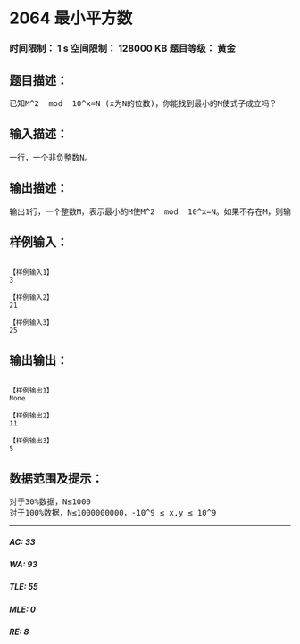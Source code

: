 # 2064 最小平方数   
### 时间限制： 1 s     空间限制： 128000 KB     题目等级： 黄金  
## 题目描述：  

<pre>
已知M^2  mod  10^x=N (x为N的位数)，你能找到最小的M使式子成立吗？
</pre>
  
  
## 输入描述：  

<pre>
一行，一个非负整数N。
</pre>
  
  
## 输出描述：  

<pre>
输出1行，一个整数M，表示最小的M使M^2  mod  10^x=N。如果不存在M，则输出’None’。
</pre>
  
  
## 样例输入：  

<pre><code>
【样例输入1】
3
 
【样例输入2】
21
 
【样例输入3】
25
</code></pre>
  
  
## 输出输出：  

<pre><code>
【样例输出1】
None
 
【样例输出2】
11
 
【样例输出3】
5
</code></pre>
  
  
## 数据范围及提示：  

<pre>
对于30%数据，N≤1000
对于100%数据，N≤1000000000，-10^9 ≤ x,y ≤ 10^9
</pre>
  
  
***  

##### AC: 33  
##### WA: 93  
##### TLE: 55  
##### MLE: 0  
##### RE: 8  
